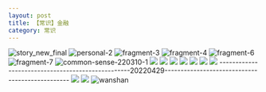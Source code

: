 ```yaml
---
layout: post
title: 【常识】金融
category: 常识
---
```

![story_new_final](http://rbwl8nwm4.hd-bkt.clouddn.com/img/story_new_final_0322.png)
![personal-2](http://rbwl8nwm4.hd-bkt.clouddn.com/img/personal-2.png)
![fragment-3](http://rbwl8nwm4.hd-bkt.clouddn.com/img/fragment-3.png)
![fragment-4](http://rbwl8nwm4.hd-bkt.clouddn.com/img/fragment-4.png)
![fragment-6](http://rbwl8nwm4.hd-bkt.clouddn.com/img/fragment-6.jpg)
![fragment-7](http://rbwl8nwm4.hd-bkt.clouddn.com/img/fragment-7.jpg)
![common-sense-220310-1](http://rbwl8nwm4.hd-bkt.clouddn.com/img/common-sense-220310-1.png)
![](http://rbwl8nwm4.hd-bkt.clouddn.com/img/common-sense-220315-1.png)
![](http://rbwl8nwm4.hd-bkt.clouddn.com/img/common-sense-220317-1.jpeg)
![](http://rbwl8nwm4.hd-bkt.clouddn.com/img/common-sense-220319-1.jpeg)
![](http://rbwl8nwm4.hd-bkt.clouddn.com/img/factors-220414-1.png)
![](http://rbwl8nwm4.hd-bkt.clouddn.com/img/factors-220414-3.png)
![](http://rbwl8nwm4.hd-bkt.clouddn.com/img/factors-220414-5.png)
![](http://rbwl8nwm4.hd-bkt.clouddn.com/img/situation-220418-1.jpg)
--------------------------------------------------20220429------------------------------------------------
![](http://rc5p5sl4z.hd-bkt.clouddn.com/img/factors-220429-1.png)
![](http://rc5p5sl4z.hd-bkt.clouddn.com/img/factors-220429-2.png)
![wanshan](http://rbwl8nwm4.hd-bkt.clouddn.com/img/wanshan.png)




  




